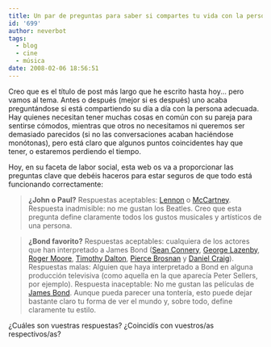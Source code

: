 ```yaml
---
title: Un par de preguntas para saber si compartes tu vida con la persona correcta
id: '699'
author: neverbot
tags:
  - blog
  - cine
  - música
date: 2008-02-06 18:56:51
---
```


Creo que es el título de post más largo que he escrito hasta hoy... pero vamos al tema. Antes o después (mejor si es después) uno acaba preguntándose si está compartiendo su día a día con la persona adecuada. Hay quienes necesitan tener muchas cosas en común con su pareja para sentirse cómodos, mientras que otros no necesitamos ni queremos ser demasiado parecidos (si no las conversaciones acaban haciéndose monótonas), pero está claro que algunos puntos coincidentes hay que tener, o estaremos perdiendo el tiempo.

Hoy, en su faceta de labor social, esta web os va a proporcionar las preguntas clave que debéis haceros para estar seguros de que todo está funcionando correctamente:

> **¿John o Paul?** Respuestas aceptables: [Lennon](http://en.wikipedia.org/wiki/John_Lennon) o [McCartney](http://en.wikipedia.org/wiki/Paul_McCartney). Respuesta inadmisible: no me gustan los Beatles. Creo que esta pregunta define claramente todos los gustos musicales y artísticos de una persona.

> **¿Bond favorito?** Respuestas aceptables: cualquiera de los actores que han interpretado a James Bond ([Sean Connery](http://en.wikipedia.org/wiki/Sean_Connery), [George Lazenby](http://en.wikipedia.org/wiki/George_Lazenby), [Roger Moore](http://en.wikipedia.org/wiki/Roger_Moore), [Timothy Dalton](http://en.wikipedia.org/wiki/Timothy_Dalton), [Pierce Brosnan](http://en.wikipedia.org/wiki/Pierce_Brosnan) y [Daniel Craig](http://en.wikipedia.org/wiki/Daniel_Craig)). Respuestas malas: Alguien que haya interpretado a Bond en alguna producción televisiva (como aquella en la que aparecía Peter Sellers, por ejemplo). Respuesta inaceptable: No me gustan las películas de [James Bond](http://en.wikipedia.org/wiki/James_bond). Aunque pueda parecer una tontería, esto puede dejar bastante claro tu forma de ver el mundo y, sobre todo, define claramente tu estilo.

¿Cuáles son vuestras respuestas? ¿Coincidís con vuestros/as respectivos/as?
